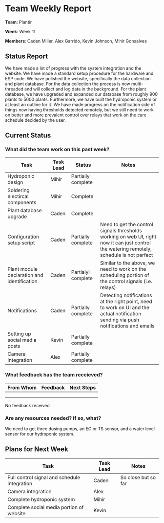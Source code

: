 # Team Weekly Report

**Team**: Plantir

**Week**: Week 11 

**Members**: Caden Miller, Alex Garrido, Kevin Johnson, Mihir Gonsalves

## Status Report

We have made a lot of progress with the system integration and the website. We have made a standard setup procedure for the hardware and ESP code. We have polished the website, specifically the data collection and plant database. For the data collection the process is now multi-threaded and will collect and log data in the background. For the plant database, we have upgraded and expanded our database from roughly 900 plants to 5000 plants. Furthermore, we have built the hydroponic system or at least an outline for it. We have made progress on the notification side of things now having thresholds detected remotely, but we still need to work on better and more prevalent control over relays that work on the care schedule decided by the user.

## Current Status

### What did the team work on this past week?

| Task | Task Lead | Status | Notes |
| ---- | --------- | ------ | ----- |
|Hydroponic design|Mihir|Partially complete|       |
|Soldering electircal components|Mihir|Complete|       |
|Plant database upgrade|Caden|Complete|       |
|Configuration setup script|Caden|Partially complete|Need to get the control signals thresholds working on web UI, right now it can just control the watering remotely, schedule is not perfect|
|Plant module declaration and identification|Caden|Partialyl complete|Similar to the above, we need to work on the scheduling portion of the control signals (i.e. relays)|
|Notifications|Caden|Partially complete|Detecting notifications at the right point, need to work on UI and the actual notification sending via push notifications and emails |
|Setting up social media posts|Kevin|Partially complete|       |
|Camera integration|Alex|Partially complete|    |

### What feedback has the team receieved?

| From Whom | Feedback | Next Steps |
| --------- | -------- | ---------- |
|           |          |            |
|           |          |            |
|           |          |            |

No feedback received

### Are any resources needed? If so, what?

We need to get three dosing pumps, an EC or TS sensor, and a water level sensor for our hydroponic system.

## Plans for Next Week

| Task | Task Lead | Notes |
| ---- | --------- | ----- |
|Full control signal and schedule integration|Caden|So close but so far|
|Camera integration|Alex|       |
|Complete hydroponic system|Mihir|       |
|Complete social media portion of website|Kevin|       |
